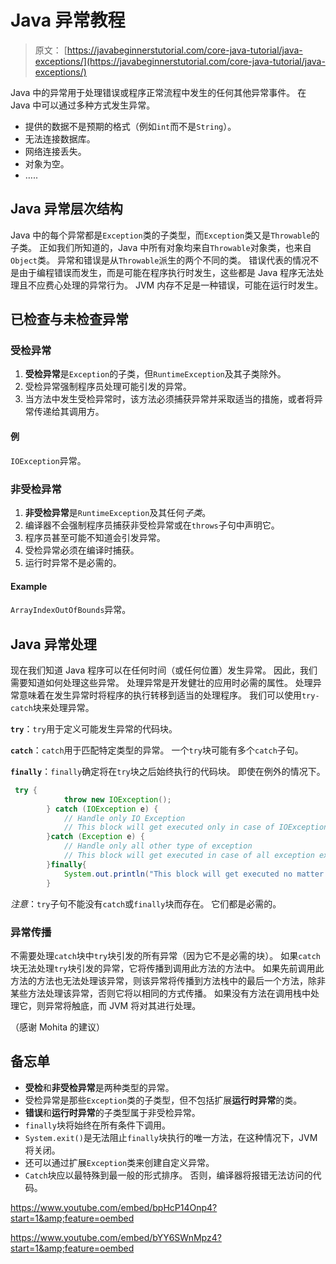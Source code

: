 # Java 异常教程

> 原文： [https://javabeginnerstutorial.com/core-java-tutorial/java-exceptions/](https://javabeginnerstutorial.com/core-java-tutorial/java-exceptions/)

Java 中的异常用于处理错误或程序正常流程中发生的任何其他异常事件。 在 Java 中可以通过多种方式发生异常。

*   提供的数据不是预期的格式（例如`int`而不是`String`）。
*   无法连接数据库。
*   网络连接丢失。
*   对象为空。
*   …..

## Java 异常层次结构

Java 中的每个异常都是`Exception`类的子类型，而`Exception`类又是`Throwable`的子类。 正如我们所知道的，Java 中所有对象均来自`Throwable`对象类，也来自`Object`类。 异常和错误是从`Throwable`派生的两个不同的类。 错误代表的情况不是由于编程错误而发生，而是可能在程序执行时发生，这些都是 Java 程序无法处理且不应费心处理的异常行为。 JVM 内存不足是一种错误，可能在运行时发生。

## 已检查与未检查异常

### 受检异常

1.  **受检异常**是`Exception`的子类，但`RuntimeException`及其子类除外。
2.  受检异常强制程序员处理可能引发的异常。
3.  当方法中发生受检异常时，该方法必须捕获异常并采取适当的措施，或者将异常传递给其调用方。

#### 例

`IOException`异常。

### 非受检异常

1.  **非受检异常**是`RuntimeException`及其任何*子类*。
2.  编译器不会强制程序员捕获非受检异常或在`throws`子句中声明它。
3.  程序员甚至可能不知道会引发异常。
4.  受检异常必须在编译时捕获。
5.  运行时异常不是必需的。

#### Example

`ArrayIndexOutOfBounds`异常。

## Java 异常处理

现在我们知道 Java 程序可以在任何时间（或任何位置）发生异常。 因此，我们需要知道如何处理这些异常。 处理异常是开发健壮的应用时必需的属性。 处理异常意味着在发生异常时将程序的执行转移到适当的处理程序。 我们可以使用`try-catch`块来处理异常。

**`try`**：`try`用于定义可能发生异常的代码块。

**`catch`**：`catch`用于匹配特定类型的异常。 一个`try`块可能有多个`catch`子句。

**`finally`**：`finally`确定将在`try`块之后始终执行的代码块。 即使在例外的情况下。

```java
 try {
			throw new IOException();
		} catch (IOException e) {
			// Handle only IO Exception
			// This block will get executed only in case of IOException
		}catch (Exception e) {
			// Handle only all other type of exception
			// This block will get executed in case of all exception except IOException
		}finally{
			System.out.println("This block will get executed no matter exception occur or not");
		}
```

*注意*：`try`子句不能没有`catch`或`finally`块而存在。 它们都是必需的。

### 异常传播

不需要处理`catch`块中`try`块引发的所有异常（因为它不是必需的块）。 如果`catch`块无法处理`try`块引发的异常，它将传播到调用此方法的方法中。 如果先前调用此方法的方法也无法处理该异常，则该异常将传播到方法栈中的最后一个方法，除非某些方法处理该异常，否则它将以相同的方式传播。 如果没有方法在调用栈中处理它，则异常将触底，而 JVM 将对其进行处理。

（感谢 Mohita 的建议）

## 备忘单

*   **受检**和**非受检异常**是两种类型的异常。
*   受检异常是那些`Exception`类的子类型，但不包括扩展**运行时异常**的类。
*   **错误**和**运行时异常**的子类型属于非受检异常。
*   `finally`块将始终在所有条件下调用。
*   `System.exit()`是无法阻止`finally`块执行的唯一方法，在这种情况下，JVM 将关闭。
*   还可以通过扩展`Exception`类来创建自定义异常。
*   `Catch`块应以最特殊到最一般的形式排序。 否则，编译器将报错无法访问的代码。

<https://www.youtube.com/embed/bpHcP14Onp4?start=1&amp;feature=oembed>

<https://www.youtube.com/embed/bYY6SWnMpz4?start=1&amp;feature=oembed>

